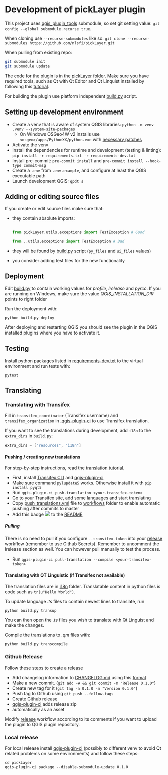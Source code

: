# Development of pickLayer plugin

This project uses [qgis_plugin_tools](https://github.com/nlsfi/qgis_plugin_tools) submodule,
so set git setting value: `git config --global submodule.recurse true`.

When cloning use `--recurse-submodules` like so:
`git clone --recurse-submodules https://github.com/nlsfi/pickLayer.git`

When pulling from existing repo:

```sh
git submodule init
git submodule update
```

The code for the plugin is in the [pickLayer](../pickLayer) folder. Make sure you have
required tools, such as
Qt with Qt Editor and Qt Linquist installed by following this
[tutorial](https://www.qgistutorials.com/en/docs/3/building_a_python_plugin.html#get-the-tools).

For building the plugin use platform independent [build.py](../pickLayer/build.py) script.

## Setting up development environment

* Create a venv that is aware of system QGIS libraries: `python -m venv .venv --system-site-packages`
  * On Windows OSGeo4W v2 installs use `<osgeo>/apps/PythonXX/python.exe`
  with [necessary patches](./osgeo-python-patch.md)
* Activate the venv
* Install the dependencies for runtime and development (testing & linting):
  `pip install -r requirements.txt -r requirements-dev.txt`
* Install pre-commit: `pre-commit install` and  `pre-commit install --hook-type commit-msg`
* Create a `.env` from `.env.example`, and configure at least the QGIS executable path
* Launch development QGIS: `qpdt s`

## Adding or editing source files

If you create or edit source files make sure that:

* they contain absolute imports:

    ```python

    from pickLayer.utils.exceptions import TestException # Good

    from ..utils.exceptions import TestException # Bad


    ```

* they will be found by [build.py](../pickLayer/build.py) script (`py_files`
  and `ui_files` values)
* you consider adding test files for the new functionality

## Deployment

Edit [build.py](../pickLayer/build.py) to contain working values for *profile*,
*lrelease* and *pyrcc*. If you are running on Windows, make sure the value
*QGIS_INSTALLATION_DIR* points to right folder

Run the deployment with:

```shell script
python build.py deploy
```

After deploying and restarting QGIS you should see the plugin in the QGIS installed
plugins where you have to activate it.

## Testing

Install python packages listed in [requirements-dev.txt](../requirements-dev.txt) to
the virtual environment and run tests with:

```shell script
pytest
```

## Translating

### Translating with Transifex

Fill in `transifex_coordinator` (Transifex username) and `transifex_organization`
in [.qgis-plugin-ci](../.qgis-plugin-ci) to use Transifex translation.

If you want to see the translations during development, add `i18n` to the `extra_dirs`
in `build.py`:

```python
extra_dirs = ["resources", "i18n"]
```

#### Pushing / creating new translations

For step-by-step instructions, read the [translation tutorial](./translation_tutorial.md#Tutorial).

* First, install [Transifex CLI](https://docs.transifex.com/client/installing-the-client)
  and [qgis-plugin-ci](https://github.com/opengisch/qgis-plugin-ci)
* Make sure command `pylupdate5` works. Otherwise install it with `pip install pyqt5`
* Run `qgis-plugin-ci push-translation <your-transifex-token>`
* Go to your Transifex site, add some languages and start translating
* Copy [push_translations.yml](push_translations.yml) file to
  [workflows](../.github/workflows) folder to enable automatic pushing after commits to master
* Add this badge
  ![](https://github.com/nlsfi/pickLayer/workflows/Translations/badge.svg) <!-- markdownlint-disable-line MD045 -->
  to the [README](../README.md)

##### Pulling

There is no need to pull if you configure `--transifex-token` into your
[release](../.github/workflows/release.yml) workflow (remember to use Github Secrets).
Remember to uncomment the lrelease section as well. You can however pull manually to
test the process.

* Run `qgis-plugin-ci pull-translation --compile <your-transifex-token>`

#### Translating with QT Linguistic (if Transifex not available)

The translation files are in [i18n](../pickLayer/resources/i18n) folder. Translatable
content in python files is code such as `tr(u"Hello World")`.

To update language *.ts* files to contain newest lines to translate, run

```shell script
python build.py transup
```

You can then open the *.ts* files you wish to translate with Qt Linguist and make the changes.

Compile the translations to *.qm* files with:

```shell script
python build.py transcompile
```

### Github Release

Follow these steps to create a release

* Add changelog information to [CHANGELOG.md](../CHANGELOG.md) using this
  [format](https://raw.githubusercontent.com/opengisch/qgis-plugin-ci/master/CHANGELOG.md)
* Make a new commit. (`git add -A && git commit -m "Release 0.1.0"`)
* Create new tag for it (`git tag -a 0.1.0 -m "Version 0.1.0"`)
* Push tag to Github using `git push --follow-tags`
* Create Github release
* [qgis-plugin-ci](https://github.com/opengisch/qgis-plugin-ci) adds release zip
* automatically as an asset

Modify [release](../.github/workflows/release.yml) workflow according to its comments
if you want to upload the plugin to QGIS plugin repository.

### Local release

For local release install [qgis-plugin-ci](https://github.com/opengisch/qgis-plugin-ci)
(possibly to different venv to avoid Qt related problems on some environments) and
follow these steps:

```shell
cd pickLayer
qgis-plugin-ci package --disable-submodule-update 0.1.0
```
